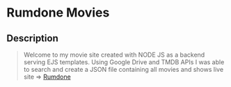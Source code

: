 # Rumdone Movies
## Description
> Welcome to my movie site created with NODE JS as a backend serving EJS templates.
> Using Google Drive and TMDB APIs I was able to search and create a JSON file
> containing all movies and shows 
> live site => [Rumdone](https://www.dpcores.com)

